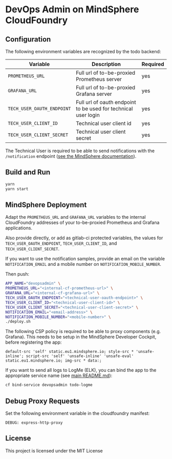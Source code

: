 # DevOps Admin on MindSphere CloudFoundry

## Configuration

The following environment variables are recognized by the todo backend:

| Variable     | Description | Required |
|--------------|-------------|----------|
| `PROMETHEUS_URL`   | Full url of to-be-proxied Prometheus server | yes | *empty* |
| `GRAFANA_URL` | Full url of to-be-proxied Grafana server | yes |
| `TECH_USER_OAUTH_ENDPOINT` | Full url of oauth endpoint to be used for technical user login | yes |
| `TECH_USER_CLIENT_ID` | Technical user client id | yes |
| `TECH_USER_CLIENT_SECRET` | Technical user client secret | yes |

The Technical User is required to be able to send notifications with the
`/notification` endpoint ([see the MindSphere documentation](https://developer.mindsphere.io/apis/advanced-notification/api-notification-overview.html#access)).

## Build and Run

```sh
yarn
yarn start
```

## MindSphere Deployment

Adapt the `PROMETHEUS_URL` and `GRAFANA_URL` variables to the internal
CloudFoundry addresses of your to-be-proxied Prometheus and Grafana
applications.

Also provide directly, or add as gitlab-ci protected variables, the values
for `TECH_USER_OAUTH_ENDPOINT`, `TECH_USER_CLIENT_ID`, and
`TECH_USER_CLIENT_SECRET`.

If you want to use the notification samples, provide an email on the variable
`NOTIFICATION_EMAIL` and a mobile number on `NOTIFICATION_MOBILE_NUMBER`.

Then push:

```sh
APP_NAME="devopsadmin" \
PROMETHEUS_URL="<internal-cf-prometheus-url>" \
GRAFANA_URL="<internal-cf-grafana-url>" \
TECH_USER_OAUTH_ENDPOINT="<technical-user-oauth-endpoint>" \
TECH_USER_CLIENT_ID="<technical-user-client-id>" \
TECH_USER_CLIENT_SECRET="<technical-user-client-secret>" \
NOTIFICATION_EMAIL="<email-address>" \
NOTIFICATION_MOBILE_NUMBER="<mobile-number>" \
./deploy.sh
```

The following CSP policy is required to be able to proxy components
(e.g. Grafana). This needs to be setup in the MindSphere Developer Cockpit,
before registering the app:

```
default-src 'self' static.eu1.mindsphere.io; style-src * 'unsafe-inline'; script-src 'self' 'unsafe-inline' 'unsafe-eval' static.eu1.mindsphere.io; img-src * data:;
```

If you want to send all logs to LogMe (ELK), you can bind the app to the
appropriate service name (see [main README.md](../../README.md)):

```sh
cf bind-service devopsadmin todo-logme
```

## Debug Proxy Requests

Set the following environment variable in the cloudfoundry manifest:

```
DEBUG: express-http-proxy
```

## License

This project is licensed under the MIT License
